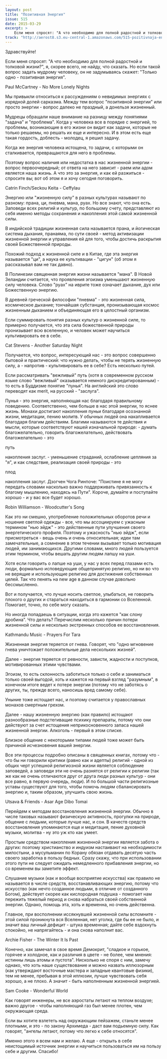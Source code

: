 ```yaml
---
layout: post
title: "Позитивная Энергия"
issue: 515
date: 2015-03-29
excerpt: >
    Если меня спросят: "А что необходимо для полной радостной и толковой жизни?", я, скорее всего, не найду, что сказать. Но если такой вопрос задать мудрому человеку, он не задумываясь скажет: "Только одно - позитивная энергия".
track: "http://aerost8.s3.eu-central-1.amazonaws.com/515-pozitivnaja-energija.mp3"
---
```


Здравствуйте!

Если меня спросят: "А что необходимо для полной радостной и толковой жизни?", я, скорее всего, не найду, что сказать. Но если такой вопрос задать мудрому человеку, он не задумываясь скажет: "Только одно - позитивная энергия".

Paul McCartney - No More Lonely Nights

Мы привыкли относиться к рассуждениям о невидимых энергиях с изрядной долей сарказма. Между тем вопрос "позитивной энергии" или просто энергии - вопрос далеко не праздный, а донельзя жизненный.

Мудрецы обращали наше внимание на разницу между понятиями "задача" и "проблема". Когда у человека все в порядке с энергией, то проблемы, возникающие в его жизни он видит как задачи, которые не только решаемы, но решать их еще и интересно. И в этом есть еще такая гордость, доблесть - молодец, я решил задачу.

Когда же энергия человека истощена, то задачи, с которыми он сталкивается, превращаются для него в проблемы.

Поэтому вопрос наличия или недостатка в нас жизненной энергии - вопрос первоочередный; от ответа на него зависит - раем или адом является наша жизнь. А что это за энергия, и как ей разжиться - спросите вы; вот об этом я и хочу сегодня поговорить.

Catrin Finch/Seckou Keita - Ceffylau

Энергию или "жизненную силу" в разных культурах называют по разному: прана, ци, пневма, мана, руах. Но все знают, что она есть. Заповеди всех религий и культур, по большому счету, представляют из себя именно методы сохранения и накопления этой самой жизненной силы.

В индийской традиции жизненная сила называется прана, и йогическая система дыхания, пранаяма, по сути своей - метод активизации жизненной энергии и управления ей для того, чтобы достичь раскрытия своей Божественной природы.

Похожий подход к жизненной силе и в Китае, где эта энергия называется "ци", а наука ее культивации - "цигун" (об этом я рассказывал вам не так давно).

В Полинезии священная энергия жизни называется "мана". В Новой Зеландии считается, что проявления эгоизма уменьшают жизненную силу человека. Слово "руах" на иврите тоже означает дыхание, дух или Божественную энергию.

В древней греческой философии "пневма" - это жизненная сила, космическое дыхание; тончайшая субстанция, пронизывающая космос жизненным дыханием и объединяющая его в целостный организм.

Если суммировать понятия разных культур о жизненной силе, то примерно получается, что эта сила божественной природы пронизывает всю вселенную, и человек может научиться культивировать ее в себе.

Cat Stevens - Another Saturday Night

Получается, что вопрос, интересующий нас - это вопрос совершенно бытовой и практический: что нужно делать, чтобы не терять жизненную силу, а - напротив - культивировать ее в себе? Есть несколько путей.

Если рассматривать "вежливый" путь (хотя в современном русском языке слово "вежливый" оказывается немного дискредитированным) - то есть в Буддизме понятие "пунья". На английский это слово переводят как merit, на русский - "заслуга".

Пунья - это энергия, наполняющая нас благодаря правильному поведению. Соответственно, чем больше в нас этой энергии, то яснее жизнь. Монахи достигают накопления пуньи благодаря осознанной жизни, медитации, пению молитв. У обычных людей она накапливается благодаря благим действиям. Благими называются те действия и мысли, которые соответствуют нашей изначальной природе: - думать благожелательно, говорить благожелательно, действовать благожелательно - это

путь

накопления заслуг. - уменьшение страданий, ослабление цепляния за "я", и как следствие, реализация своей природы - это

плод

накопления заслуг. Дзогчен Чога Ринпоче: "Поистине я не могу передать словами насколько важно поддерживать привязанность к благому мышлению, находясь на Пути". Короче, думайте и поступайте хорошо - и у вас все будет хорошо.

Robin Williamson - Woodcutter's Song

Как это ни смешно, употребление положительных оборотов речи и ношение светлой одежды - все, что мы ассоциируем с ужасным термином "нью эйдж" - это действенные пути улучшения своего энергетического профиля. Поэтому и ужасность "нью эйдж", если присмотреться - вещь очень и очень относительная; идеи там замечательные, а сомнение в этом течении вызывает только мотивация людей, им занимающихся. Другими словами, много людей пользуется этим термином, чтобы вешать другим людям лапшу на уши.

Хотя если говорить о лапше на уши, у нас у всех перед глазами есть люди, формально исповедующие общепринятую религию, но ни во что не верящие и использующие религию для достижения собственных целей. Так что пенять на new age в данном случае довольно бессмысленно.

Вот и получается, что лучше носить светлое, улыбаться, не говорить плохого о других и стараться находиться в гармонии со Вселенной. Помогает, точно, по себе могу сказать.

Но иногда попадаешь в ситуации, когда это кажется "как слону дробина". Что делать? Перечислим несколько причин потери жизненной силы и несколько экстренных способов ее восстановления.

Kathmandu Music - Prayers For Tara

Жизненная энергия теряется от гнева. Говорят, что "одно мгновение гнева уничтожает положительные дела нескольких жизней".

Далее - энергия теряется от ревности, зависти, жадности и поступков, мотивированных этими чувствами.

Эгоизм, то есть склонность заботиться только о себе и заниматься только своей выгодой, хоть и кажется на первый взгляд "разумным", в конечном итоге ведет к потере энергии (потому что не заботясь о других, ты, прежде всего, наносишь вред самому себе).

Уныние тоже истощает нас, и поэтому считается у православных монахов смертным грехом.

Далее - нашу жизненную энергию (как правило) истощают разнообразные подстегиващие психику препараты, потому что они действуют за счет истощения неприкосновенного запаса нашей жизненной энергии. Алкоголь - первый в этом списке.

Близкое общение с некоторыми типами людей тоже может быть причиной исчезновения вашей энергии.

Все эти процессы подробно описаны в священных книгах, потому что - что бы ни говорили критики (равно как и адепты) религий - одной из общих черт успешной религиозной жизни является соблюдение заповедей, а заповеди эти не очень разнятся от религии к религии (так же как не очень отличаются друг от друга люди разных культур - они все равно, в первую очередь, люди). И по большой части религиозные уставы существуют для того, чтобы помочь людям сбалансировать энергию и, таким образом, улучшить свою жизнь.

Utsava & Friends - Asar Age Dibo Tomai

Перейдем к методам восстановления жизненной энергии. Обычно в числе таковых называют физическую активность, прогулки на природе, общение с людьми, которые лучше нас, и сон. В качеств средств восстановления упоминаются еще и медитация, пение духовной музыки, молитва - ну это уж кто как умеет.

Простым средством накопления жизненной энергии является забота о других: поэтому христианство и индуизм настаивают на необходимости милостыни, а мусульманин по Корану обязан отдавать десятую часть своего заработка в пользу бедных. Сразу скажу, что при использовании этого пути не следует ожидать немедленного прибавления энергии, но со временем вы заметите эффект.

Слушание музыки (как и вообще восприятие искусства) как правило не называется в числе средств, восстанавливающих энергию, потому что искусство (как нечто созданное людьми, в отличие от созданного Богом), действует скорее как кислородная подушка - помогает нам пережить тяжелый период и снова набраться своей собственной энергии. Однако, помощь эта, хоть и временна, но очень действенна.

Главное, при восполнении иссякнувшей жизненной силы вспомните - этой силой проникнута вся Вселенная, нет уголка, где бы ее не было, и значит ваш личный дефицит - штука временная; дайте себе вздохнуть спокойно, не напрягайтесь - и она снова наполнит вас.

Archie Fisher - The Winter It Is Past

Конечно, как замечал в свое время Демокрит, "сладкое и горькое, горячее и холодное, как и различия в цвете - не более, чем мнения: истинны лишь атомы и пустота". Нисколько не споря с ним, замечу однако, что хоть наше существование и можно назвать иллюзорным (как утверждают восточные мастера и западные квантовые физики), тем не менее, пребывая в этой иллюзии, лучше чувствовать себя хорошо, а не плохо. А значит - быть наполненным жизненной энергией.

Sam Cooke - Wonderful World

Как говорят инженеры, не все аэростаты летают на теплом воздухе; важно другое - чтобы наполняющий газ был менее плотен, чем окружающая среда.

Если вы хотите взлететь над окружающим пейзажем, станьте менее плотными, и это - по закону Архимеда - даст вам подьемную силу. Как говорят, "ангелы летают, потому что легко к себе относятся".

Именно этого я всем нам и желаю. А еще - открыть в себе неистощимый источник энергии и научиться пользоваться им на пользу себе и другим. Спасибо!
